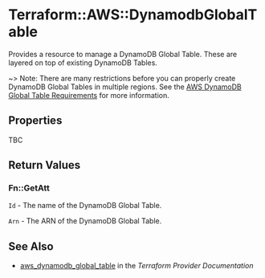 # Terraform::AWS::DynamodbGlobalTable

Provides a resource to manage a DynamoDB Global Table. These are layered on top of existing DynamoDB Tables.

~> Note: There are many restrictions before you can properly create DynamoDB Global Tables in multiple regions. See the [AWS DynamoDB Global Table Requirements](http://docs.aws.amazon.com/amazondynamodb/latest/developerguide/globaltables_reqs_bestpractices.html) for more information.

## Properties

TBC

## Return Values

### Fn::GetAtt

`Id` - The name of the DynamoDB Global Table.

`Arn` - The ARN of the DynamoDB Global Table.

## See Also

* [aws_dynamodb_global_table](https://www.terraform.io/docs/providers/aws/r/dynamodb_global_table.html) in the _Terraform Provider Documentation_